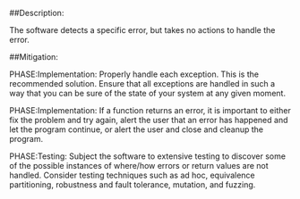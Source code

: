 ##Description:

The software detects a specific error, but takes no actions to handle the error.



##Mitigation:


PHASE:Implementation:
Properly handle each exception. This is the recommended solution. Ensure that all exceptions are handled in such a way that you can be sure of the state of your system at any given moment.

PHASE:Implementation:
If a function returns an error, it is important to either fix the problem and try again, alert the user that an error has happened and let the program continue, or alert the user and close and cleanup the program.

PHASE:Testing:
Subject the software to extensive testing to discover some of the possible instances of where/how errors or return values are not handled. Consider testing techniques such as ad hoc, equivalence partitioning, robustness and fault tolerance, mutation, and fuzzing.

